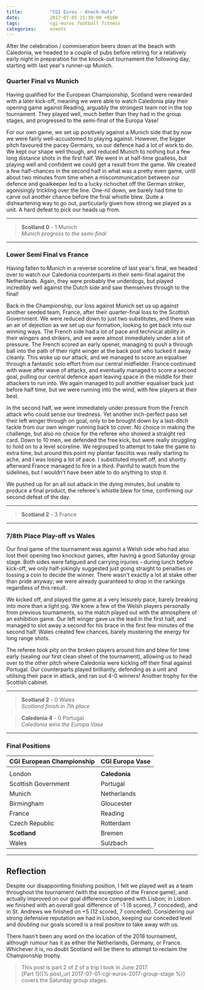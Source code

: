 ```yaml
---
title:          "CGI Euros - Knock-Outs"
date:           2017-07-05 21:30:00 +0100
tags:           cgi-euros football fitness
categories:     events
---
```


After the celebration / commiseration beers down at the beach with Caledonia, we headed to a couple of pubs before retiring for a relatively early night in preparation for the knock-out tournament the following day, starting with last year's runner-up Munich.

<!-- Read More -->

### Quarter Final vs Munich

Having qualified for the European Championship, Scotland were rewarded with a later kick-off, meaning we were able to watch Caledonia play their opening game against Reading, arguably the strongest team not in the top tournament. They played well, much better than they had in the group stages, and progressed to the semi-final of the Europa Vase!

For our own game, we set up positively against a Munich side that by now we were fairly well-accustomed to playing against. However, the bigger pitch favoured the pacey Germans, so our defence had a lot of work to do. We kept our shape well though, and reduced Munich to nothing but a few long distance shots in the first half. We went in at half-time goalless, but playing well and confident we could get a result from the game. We created a few half-chances in the second half in what was a pretty even game, until about two minutes from time when a miscommunication between our defence and goalkeeper led to a lucky richochet off the German striker, agonisingly trickling over the line. One-nil down, we barely had time to carve out another chance before the final whistle blew. Quite a disheartening way to go out, particularly given how strong we played as a unit. A hard defeat to pick our heads up from.

---

> **Scotland 0** - 1 Munich  
> *Munich progress to the semi-final*

---

### Lower Semi Final vs France

Having fallen to Munich in a reverse scoreline of last year's final, we headed over to watch our Caledonia counterparts in their semi-final against the Netherlands. Again, they were probably the underdogs, but played incredibly well against the Dutch side and saw themselves through to the final!

Back in the Championship, our loss against Munich set us up against another seeded team, France, after their quarter-final loss to the Scottish Government. We were reduced down to just two substitutes, and there was an air of dejection as we set up our formation, looking to get back into our winning ways. The French side had a lot of pace and technical ability in their wingers and strikers, and we were almost immediately under a lot of pressure. The French scored an early opener, managing to push a through ball into the path of their right winger at the back post who tucked it away cleanly. This woke up our attack, and we managed to score an equaliser through a fantastic solo effort from our central midfielder. France continued with wave after wave of attacks, and eventually managed to score a second goal, pulling our central defence apart leaving space in the middle for their attackers to run into. We again managed to pull another equaliser back just before half time, but we were running into the wind, with few players at their best.

In the second half, we were immediately under pressure from the French attack who could sense our tiredness. Yet another inch-perfect pass set their left winger through on goal, only to be brought down by a last-ditch tackle from our own winger running back to cover. No choice in making the challenge, but also no choice for the referee who showed a straight red card. Down to 10 men, we defended the free kick, but were really struggling to hold on to a level scoreline. We regrouped to attempt to take the game to extra time, but around this point my plantar fasciitis was really starting to ache, and I was losing a lot of pace. I substituted myself off, and shortly afterward France managed to fire in a third. Painful to watch from the sidelines, but I wouldn't have been able to do anything to stop it. 

We pushed up for an all out attack in the dying minutes, but unable to produce a final product, the referee's whistle blew for time, confirming our second defeat of the day.

---

> **Scotland 2** - 3 France

---

### 7/8th Place Play-off vs Wales

Our final game of the tournament was against a Welsh side who had also lost their opening two knockout games, after having a good Saturday group stage. Both sides were fatigued and carrying injuries - during lunch before kick-off, we only half-jokingly suggested just going straight to penalties or tossing a coin to decide the winner. There wasn't exactly a lot at stake other than pride anyway; we were already guaranteed to drop in the rankings regardless of this result.

We kicked off, and played the game at a very leisurely pace, barely breaking into more than a light jog. We knew a few of the Welsh players personally from previous tournaments, so the match played out with the atmosphere of an exhibition game. Our left winger gave us the lead in the first half, and managed to slot away a second for his brace in the first few minutes of the second half. Wales created few chances, barely mustering the energy for long range shots. 

The referee took pity on the broken players around him and blew for time early (sealing our first clean sheet of the tournament), allowing us to head over to the other pitch where Caledonia were kicking off their final against Portugal. Our counterparts played brilliantly, defending as a unit and utilising their pace in attack, and ran out 4-0 winners! Another trophy for the Scottish cabinet.

---

> **Scotland 2** - 0 Wales  
> *Scotland finish in 7th place*

> **Caledonia 4** - 0 Portugal  
> *Caledonia wins the Europa Vase*

---

### Final Positions

| CGI European Championship | CGI Europa Vase  |
|:---|:---|
|||
|London|**Caledonia**|
|Scottish Government|Portugal|
|Munich|Netherlands|
|Birmingham|Gloucester||
|France|Reading|
|Czech Republic|Rotterdam|
|**Scotland**|Bremen|
|Wales|Sulzbach|

---

## Reflection

Despite our disappointing finishing position, I felt we played well as a team throughout the tournament (with the exception of the France game), and actually improved on our goal difference compared with Lisbon; in Lisbon we finished with an overall goal difference of -1 (6 scored, 7 conceded), and in St. Andrews we finished on +5 (12 scored, 7 conceded). Considering our strong defensive reputation we had in Lisbon, keeping our conceded level and doubling our goals scored is a real positive to take away with us. 

There hasn't been any word on the location of the 2018 tournament, although rumour has it as either the Netherlands, Germany, or France. Whichever it is, no doubt Scotland will be there to attempt to reclaim the Championship trophy.

> This post is part 2 of 2 of a trip I took in June 2017.  
> [Part 1]({% post_url 2017-07-01-cgi-euros-2017-group-stage %}) covers the Saturday group stages.